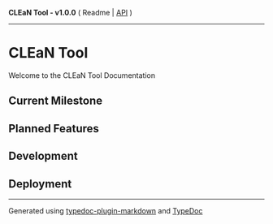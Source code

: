 **CLEaN Tool - v1.0.0** ( Readme \| [API](modules.md) )

***

# CLEaN Tool

Welcome to the CLEaN Tool Documentation

## Current Milestone

## Planned Features

## Development

## Deployment

***

Generated using [typedoc-plugin-markdown](https://www.npmjs.com/package/typedoc-plugin-markdown) and [TypeDoc](https://typedoc.org/)
